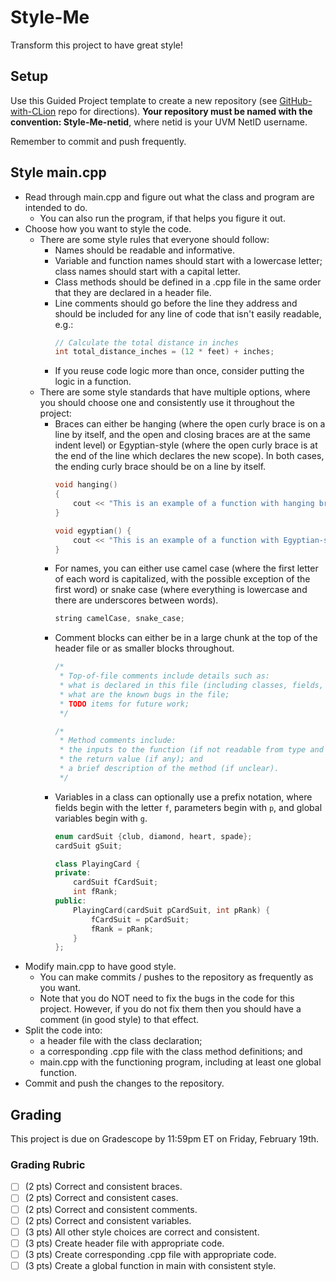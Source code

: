 # Style-Me
Transform this project to have great style!

## Setup
Use this Guided Project template to create a new repository (see [GitHub-with-CLion](https://github.com/uvmcs120s2021/GitHub-with-CLion) repo for directions).
**Your repository must be named with the convention: Style-Me-netid**, where netid is your UVM NetID username.

Remember to commit and push frequently.

## Style main.cpp
* Read through main.cpp and figure out what the class and program are intended to do.
    * You can also run the program, if that helps you figure it out.
* Choose how you want to style the code. 
    * There are some style rules that everyone should follow:
        * Names should be readable and informative.
        * Variable and function names should start with a lowercase letter; class names should start with a capital letter.
        * Class methods should be defined in a .cpp file in the same order that they are declared in a header file.
        * Line comments should go before the line they address and should be included for any line of code that isn't easily readable, e.g.:
          ```cpp
          // Calculate the total distance in inches
          int total_distance_inches = (12 * feet) + inches;
          ```
        * If you reuse code logic more than once, consider putting the logic in a function.
    * There are some style standards that have multiple options, where you should choose one and consistently use it throughout the project:
        * Braces can either be hanging (where the open curly brace is on a line by itself, and the open and closing braces are at the same indent level) or Egyptian-style (where the open curly brace is at the end of the line which declares the new scope). In both cases, the ending curly brace should be on a line by itself.
          ```cpp
          void hanging()
          {
              cout << "This is an example of a function with hanging braces" << endl;
          }
          
          void egyptian() {
              cout << "This is an example of a function with Egyptian-style braces" << endl;
          }
          ```
        * For names, you can either use camel case (where the first letter of each word is capitalized, with the possible exception of the first word) or snake case (where everything is lowercase and there are underscores between words).
          ```cpp
          string camelCase, snake_case;
          ```
        * Comment blocks can either be in a large chunk at the top of the header file or as smaller blocks throughout.
          ```cpp
          /* 
           * Top-of-file comments include details such as:
           * what is declared in this file (including classes, fields, methods, structs, enums, etc.);
           * what are the known bugs in the file; 
           * TODO items for future work;
           */
          
          /*
           * Method comments include:
           * the inputs to the function (if not readable from type and name);
           * the return value (if any); and
           * a brief description of the method (if unclear).
           */
          ```
        * Variables in a class can optionally use a prefix notation, where fields begin with the letter `f`, parameters begin with `p`, and global variables begin with `g`.
          ```cpp
          enum cardSuit {club, diamond, heart, spade};
          cardSuit gSuit;
          
          class PlayingCard {          
          private:
              cardSuit fCardSuit;
              int fRank;
          public:
              PlayingCard(cardSuit pCardSuit, int pRank) {
                  fCardSuit = pCardSuit;
                  fRank = pRank;
              }
          };
          ```
* Modify main.cpp to have good style.
    * You can make commits / pushes to the repository as frequently as you want.
    * Note that you do NOT need to fix the bugs in the code for this project. However, if you do not fix them then you should have a comment (in good style) to that effect.
* Split the code into:
    * a header file with the class declaration;
    * a corresponding .cpp file with the class method definitions; and
    * main.cpp with the functioning program, including at least one global function.
* Commit and push the changes to the repository.

## Grading
This project is due on Gradescope by 11:59pm ET on Friday, February 19th.

### Grading Rubric
- [ ] (2 pts) Correct and consistent braces.
- [ ] (2 pts) Correct and consistent cases.
- [ ] (2 pts) Correct and consistent comments.
- [ ] (2 pts) Correct and consistent variables.
- [ ] (3 pts) All other style choices are correct and consistent.
- [ ] (3 pts) Create header file with appropriate code.
- [ ] (3 pts) Create corresponding .cpp file with appropriate code.
- [ ] (3 pts) Create a global function in main with consistent style.
